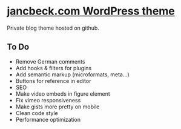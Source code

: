 # [jancbeck.com WordPress theme](http://www.jancbeck.com/)

Private blog theme hosted on github.

## To Do

* Remove German comments
* Add hooks & filters for plugins
* Add semantic markup (microformats, meta...)
* Buttons for reference in editor
* SEO
* Make video embeds in figure element
* Fix vimeo responsiveness
* Make gists more pretty on mobile
* Clean code style
* Performance optimization